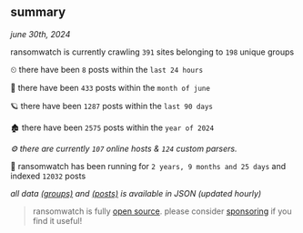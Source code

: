 
## summary
_june 30th, 2024_

ransomwatch is currently crawling `391` sites belonging to `198` unique groups

⏲ there have been `8` posts within the `last 24 hours`

🦈 there have been `433` posts within the `month of june`

🪐 there have been `1287` posts within the `last 90 days`

🏚 there have been `2575` posts within the `year of 2024`

_⚙️ there are currently `107` online hosts & `124` custom parsers._

🦕 ransomwatch has been running for `2 years, 9 months and 25 days` and indexed `12032` posts

_all data  [(groups)](http://ransomwhat.telemetry.ltd/groups) and [(posts)](http://ransomwhat.telemetry.ltd/posts) is available in JSON (updated hourly)_

> ransomwatch is fully [open source](https://github.com/joshhighet/ransomwatch#ransomwatch--). please consider [sponsoring](https://github.com/sponsors/joshhighet) if you find it useful!
